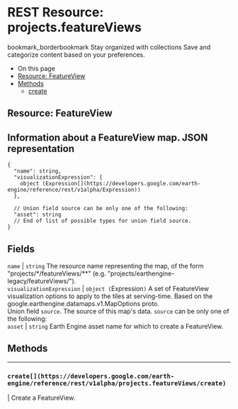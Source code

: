 
#  REST Resource: projects.featureViews
bookmark_borderbookmark Stay organized with collections  Save and categorize content based on your preferences. 
  * On this page
  * [Resource: FeatureView](https://developers.google.com/earth-engine/reference/rest/v1alpha/projects.featureViews#resource:-featureview)
  * [Methods](https://developers.google.com/earth-engine/reference/rest/v1alpha/projects.featureViews#methods)
    * [create](https://developers.google.com/earth-engine/reference/rest/v1alpha/projects.featureViews#create)


## Resource: FeatureView
Information about a FeatureView map.
JSON representation  
---  
```
{
  "name": string,
  "visualizationExpression": {
    object (Expression[](https://developers.google.com/earth-engine/reference/rest/v1alpha/Expression))
  },

  // Union field source can be only one of the following:
  "asset": string
  // End of list of possible types for union field source.
}
```
  
Fields  
---  
`name` |  `string` The resource name representing the map, of the form "projects/*/featureViews/**" (e.g. "projects/earthengine-legacy/featureViews/").  
`visualizationExpression` |  `object (`Expression[](https://developers.google.com/earth-engine/reference/rest/v1alpha/Expression)`)` A set of FeatureView visualization options to apply to the tiles at serving-time. Based on the google.earthengine.datamaps.v1.MapOptions proto.  
Union field `source`. The source of this map's data. `source` can be only one of the following:  
`asset` |  `string` Earth Engine asset name for which to create a FeatureView.  
## Methods  
---  
### `create[](https://developers.google.com/earth-engine/reference/rest/v1alpha/projects.featureViews/create)`
|  Create a FeatureView.  
